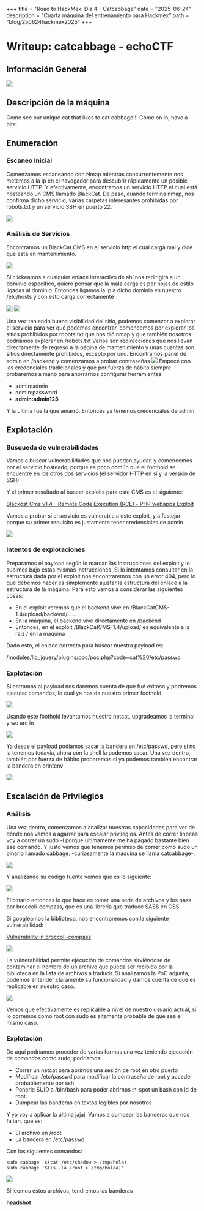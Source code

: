 +++
title = "Road to HackMex: Dia 4 - Catcabbage"
date = "2025-06-24"
description = "Cuarta máquina del entrenamiento para Hackmex"
path = "blog/250624hackmex2025"
+++

# Writeup: catcabbage - echoCTF

## Información General

![](/images/blog/Screenshot_20250623_104359.png)

## Descripción de la máquina
Come see our unique cat that likes to eat cabbage!!! Come on in, have a bite.

## Enumeración
### Escaneo Inicial
Comenzamos escaneando con Nmap mientras concurrentemente nos metemos a la ip en el navegador para descubrir rápidamente un posible servicio HTTP.
Y efectivamente, encontramos un servicio HTTP el cual está hosteando un CMS llamado BlackCat. 
De paso, cuando termina nmap, nos confirma dicho servicio, varias carpetas interesantes prohibidas por robots.txt y un servicio SSH en puerto 22.
 
![](/images/blog/Screenshot_20250623_100954.png)


### Análisis de Servicios
Encontramos un BlackCat CMS en el servicio http el cual carga mal y dice que está en mantenimiento.

![](/images/blog/Screenshot_20250623_100740.png)

Si clickeamos a cualquier enlace interactivo de ahí nos redirigirá a un dominio específico, quiero pensar que la mala carga es por hojas de estilo ligadas al dominio. Entonces ligamos la ip a dicho dominio en nuestro /etc/hosts y con esto carga correctamente

![](/images/blog/Screenshot_20250623_100843.png)
![](/images/blog/Screenshot_20250623_100905.png)

Una vez teniendo buena visibilidad del sitio, podemos comenzar a explorar el servicio para ver qué podemos encontrar, comencemos por explorar los sitios prohibidos por robots.txt que nos dió nmap y que también nosotros podríamos explorar en /robots.txt
Varios son redirecciones que nos llevan directamente de regreso a la página de mantenimiento y unas cuantas son sitios directamente prohibidos, excepto por uno.
Encontramos panel de admin en /backend y comenzamos a probar contraseñas
![](/images/blog/Screenshot_20250623_101641.png)
Empecé con las credenciales tradicionales y que por fuerza de hábito siempre probaremos a mano para ahorrarnos configurar herramientas:

- admin:admin
- admin:password
- **admin:admin123**

Y la ultima fue la que amarró. Entonces ya tenemos credenciales de admin.


## Explotación
### Busqueda de vulnerabilidades

Vamos a buscar vulnerabilidades que nos puedan ayudar, y comencemos por el servicio hosteado, porque es poco común que el foothold se encuentre en los otros dos servicios (el servidor HTTP en sí y la versión de SSH)

Y el primer resultado al buscar exploits para este CMS es el siguiente:

[Blackcat Cms v1.4 - Remote Code Execution (RCE) - PHP webapps Exploit](https://www.exploit-db.com/exploits/51605)

Vamos a probar si el servicio es vulnerable a este exploit, y a festejar porque su primer requisito es justamente tener credenciales de admin

![](/images/blog/Screenshot_20250623_101058.png)

### Intentos de explotaciones

Preparamos el payload según lo marcan las instrucciones del exploit y lo subimos bajo estas mismas instrucciones. Si lo intentamos consultar en la estructura dada por el exploit nos encontraremos con un error 404, pero lo que debemos hacer es simplemente ajustar la estructura del enlace a la estructura de la máquina. Para esto vamos a considerar las siguientes cosas:

- En el exploit veremos que el backend vive en /BlackCatCMS-1.4/upload/backend/......
- En la máquina, el backend vive directamente en /backend
- Entonces, en el exploit /BlackCatCMS-1.4/upload/ es equivalente a la raíz / en la máquina

Dado esto, el enlace correcto para buscar nuestra payload es:

/modules/lib_jquery/plugins/poc/poc.php?code=cat%20/etc/passwd

### Explotación

Si entramos al payload nos daremos cuenta de que fué exitoso y podremos ejecutar comandos, lo cual ya nos da nuestro primer foothold.

![](/images/blog/Screenshot_20250623_102401.png)

Usando este foothold levantamos nuestro netcat, upgradeamos la terminal y we are in

![](/images/blog/Screenshot_20250623_102547.png)

Ya desde el payload podíamos sacar la bandera en /etc/passwd, pero si no la tenemos todavía, ahora con la shell la podemos sacar. Una vez dentro, también por fuerza de hábito probaremos si ya podemos también encontrar la bandera en printenv

![](/images/blog/Screenshot_20250623_102638.png)

## Escalación de Privilegios
### Análisis

Una vez dentro, comenzamos a analizar nuestras capacidades para ver de dónde nos vamos a agarrar para escalar privilegios. Antes de correr linpeas voy a correr un sudo -l porque ultimamente me ha pagado bastante bien ese comando. Y justo vemos que tenemos permiso de correr como sudo un binario llamado cabbage. -curiosamente la máquina se llama catcabbage-.

![](/images/blog/Screenshot_20250623_102804.png)

Y analizando su código fuente vemos que es lo siguiente:

![](/images/blog/Screenshot_20250623_102952.png)

El binario entonces lo que hace es tomar una serie de archivos y los pasa por broccoli-compass, que es una librería que traduce SASS en CSS.

Si googleamos la biblioteca, nos encontraremos con la siguiente vulnerabilidad:

[Vulnerability in broccoli-compass](https://github.com/omnitaint/Vulnerability-Reports/blob/9d65add2bca71ed6d6b2e281ee6790a12504ff8e/reports/broccoli-compass/report.md)

![](/images/blog/Screenshot_20250623_103504.png)

La vulnerabilidad permite ejecución de comandos sirviéndose de contaminar el nombre de un archivo que pueda ser recibido por la biblioteca en la lista de archivos a traducir. Si analizamos la PoC adjunta, podemos entender claramente su funcionalidad y darnos cuenta de que es replicable en nuestro caso.

![](/images/blog/Screenshot_20250623_103723.png)

Vemos que efectivamente es replicable a nivel de nuestro usuario actual, si lo corremos como root con sudo es altamente probable de que sea el mismo caso.

### Explotación

De aquí podríamos proceder de varias formas una vez teniendo ejecución de comandos como sudo, podríamos:

- Correr un netcat para abrirnos una sesión de root en otro puerto
- Modificar /etc/passwd para modificar la contraseña de root y acceder probablemente por ssh
- Ponerle SUID a /bin/bash para poder abrirnos in-spot un bash con id de root.
- Dumpear las banderas en textos legibles por nosotros

Y yo voy a aplicar la última jajaj. Vamos a dumpear las banderas que nos faltan, que es:
- El archivo en /root
- La bandera en /etc/passwd

Con los siguientes comandos:

    sudo cabbage '$(cat /etc/shadow > /tmp/hola)'
    sudo cabbage '$(ls -la /root > /tmp/holaa)'

![](/images/blog/Screenshot_20250623_103758.png)

Si leemos estos archivos, tendremos las banderas

**headshot**
